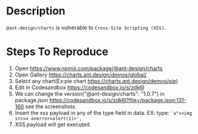 # Description

`@ant-design/charts` is vulnerable to `Cross-Site Scripting (XSS)`.

# Steps To Reproduce

1. Open https://www.npmjs.com/package/@ant-design/charts
2. Open Gallery https://charts.ant.design/demos/global/
3. Select any chart(Ex:pie chart https://charts.ant.design/demos/pie)
4. Edit in Codesandbox https://codesandbox.io/s/zdk6l
5. We can change the version("@ant-design/charts": "1.0.7") in package.json https://codesandbox.io/s/zdk6l?file=/package.json:131-160 see the screenshots.
6. Insert the xss payload in any of the type field in data. EX: type: `'a"><img src=x onerror=alert(1)>',`
7. XSS payload will get executed.
